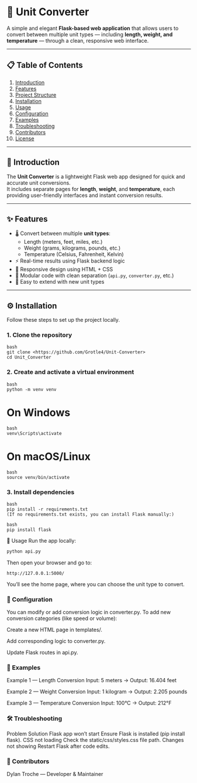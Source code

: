 # 🧮 Unit Converter

A simple and elegant **Flask-based web application** that allows users to convert between multiple unit types — including **length, weight, and temperature** — through a clean, responsive web interface.

---

## 📋 Table of Contents

1. [Introduction](#introduction)
2. [Features](#features)
3. [Project Structure](#project-structure)
4. [Installation](#installation)
5. [Usage](#usage)
6. [Configuration](#configuration)
7. [Examples](#examples)
8. [Troubleshooting](#troubleshooting)
9. [Contributors](#contributors)
10. [License](#license)

---

## 🧩 Introduction

The **Unit Converter** is a lightweight Flask web app designed for quick and accurate unit conversions.  
It includes separate pages for **length**, **weight**, and **temperature**, each providing user-friendly interfaces and instant conversion results.


---

## ✨ Features

- 🌡️ Convert between multiple **unit types**:
  - Length (meters, feet, miles, etc.)
  - Weight (grams, kilograms, pounds, etc.)
  - Temperature (Celsius, Fahrenheit, Kelvin)
- ⚡ Real-time results using Flask backend logic
- 🎨 Responsive design using HTML + CSS
- 🧠 Modular code with clean separation (`api.py`, `converter.py`, etc.)
- 🧩 Easy to extend with new unit types

---

## ⚙️ Installation

Follow these steps to set up the project locally.

### 1. Clone the repository

```
bash
git clone <https://github.com/Grotle4/Unit-Converter>
cd Unit_Converter
```

### 2. Create and activate a virtual environment
```
bash
python -m venv venv
```
# On Windows
```
bash
venv\Scripts\activate
```
# On macOS/Linux
```
bash
source venv/bin/activate
```

### 3. Install dependencies
```
bash
pip install -r requirements.txt
(If no requirements.txt exists, you can install Flask manually:)
```

```
bash
pip install flask
```

🚀 Usage
Run the app locally:
```bash
python api.py
```
Then open your browser and go to:
```
http://127.0.0.1:5000/
```

You’ll see the home page, where you can choose the unit type to convert.

### 🔧 Configuration
You can modify or add conversion logic in converter.py.
To add new conversion categories (like speed or volume):

Create a new HTML page in templates/.

Add corresponding logic to converter.py.

Update Flask routes in api.py.

### 🧠 Examples
Example 1 — Length Conversion
Input: 5 meters → Output: 16.404 feet

Example 2 — Weight Conversion
Input: 1 kilogram → Output: 2.205 pounds

Example 3 — Temperature Conversion
Input: 100°C → Output: 212°F

### 🛠️ Troubleshooting
Problem	Solution
Flask app won’t start	Ensure Flask is installed (pip install flask).
CSS not loading	Check the static/css/styles.css file path.
Changes not showing	Restart Flask after code edits.

### 👥 Contributors
Dylan Troche — Developer & Maintainer
